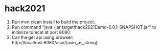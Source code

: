 # hack2021

1. Run mvn clean install to build the project.
2. Run command "java -jar target/hack2021Demo-0.0.1-SNAPSHOT.jar" to initialize tomcat at port 8080.
3. Call the get api using browser: http://localhost:8080/asin/{asin_as_string}
